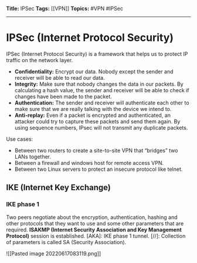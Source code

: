 **Title:** IPSec
**Tags:** [[VPN]]
**Topics:** #VPN #IPSec

---
# IPSec (Internet Protocol Security)
IPSec (Internet Protocol Security) is a framework that helps us to protect IP traffic on the network layer.

- **Confidentiality:** Encrypt our data. Nobody except the sender and receiver will be able to read our data.
- **Integrity:** Make sure that nobody changes the data in our packets. By calculating a hash value, the sender and receiver will be able to check if changes have been made to the packet.
- **Authentication:** The sender and receiver will authenticate each other to make sure that we are really talking with the device we intend to.
- **Anti-replay:** Even if a packet is encrypted and authenticated, an attacker could try to capture these packets and send them again. By using sequence numbers, IPsec will not transmit any duplicate packets.

Use cases:
- Between two routers to create a site-to-site VPN that “bridges” two LANs together.
- Between a firewall and windows host for remote access VPN.
- Between two Linux servers to protect an insecure protocol like telnet.

## IKE (Internet Key Exchange)
### IKE phase 1
Two peers negotiate about the encryption, authentication, hashing and other protocols that they want to use and some other parameters that are required.
**ISAKMP (Internet Security Association and Key Management Protocol)** session is established.
[AKA]: IKE phase 1 tunnel.
[//]: Collection of parameters is called SA (Security Association).

![[Pasted image 20220617083119.png]]


